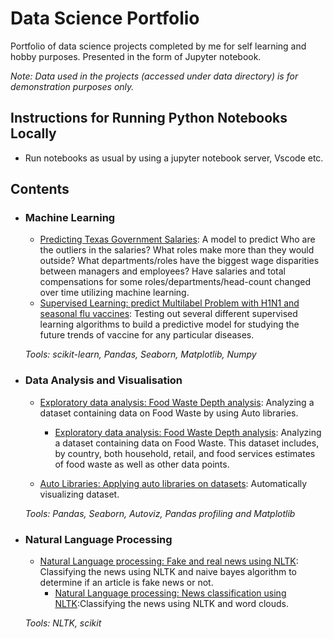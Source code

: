 # Data Science Portfolio
Portfolio of data science projects completed by me for self learning and hobby purposes. Presented in the form of Jupyter notebook.

_Note: Data used in the projects (accessed under data directory) is for demonstration purposes only._

## Instructions for Running Python Notebooks Locally
* Run notebooks as usual by using a jupyter notebook server, Vscode etc.

## Contents

- ### Machine Learning

	- [Predicting Texas Government Salaries](https://github.com/AbhiG-06/data-science-portfolio/blob/main/Texas-salaries-prediction-r2-0-93.ipynb): A model to predict Who are the outliers in the salaries? What roles make more than they would outside? What departments/roles have the biggest wage disparities between managers and employees? Have salaries and total compensations for some roles/departments/head-count changed over time utilizing machine learning.
	- [Supervised Learning: predict Multilabel Problem with H1N1 and seasonal flu vaccines](https://github.com/AbhiG-06/data-science-portfolio/blob/main/multi-label-vaccine-prediction.ipynb): Testing out several different supervised learning algorithms to build a predictive model for studying the future trends of vaccine for any particular diseases.

   _Tools: scikit-learn, Pandas, Seaborn, Matplotlib, Numpy_
  
- ### Data Analysis and Visualisation
 
	- [Exploratory data analysis: Food Waste Depth analysis](https://github.com/AbhiG-06/data-science-portfolio/blob/main/auto-eda-food-waste-data.ipynb): Analyzing a dataset containing data on Food Waste by using Auto libraries.
   
        - [Exploratory data analysis: Food Waste Depth analysis](https://github.com/AbhiG-06/data-science-portfolio/blob/main/food-waste-depth-analysis.ipynb): Analyzing a dataset containing data on Food Waste. This dataset includes, by country, both household, retail, and food services estimates of food waste as well as other data points.
          
	- [Auto Libraries: Applying auto libraries on datasets](https://github.com/AbhiG-06/data-science-portfolio/blob/main/auto-eda-using-pandas-profiling-sweetviz-autoviz.ipynb): Automatically visualizing dataset.

  _Tools: Pandas, Seaborn, Autoviz, Pandas profiling and Matplotlib_ 
  
- ### Natural Language Processing

	- [Natural Language processing: Fake and real news using NLTK](https://github.com/AbhiG-06/data-science-portfolio/blob/main/fake-real-news-prediction.ipynb):  Classifying the news using NLTK and naive bayes algorithm to determine if an article is fake news or not.
        - [Natural Language processing: News classification using NLTK](https://github.com/AbhiG-06/data-science-portfolio/blob/main/news-classification-2023%20.ipynb):Classifying the news using NLTK and word clouds.

	_Tools: NLTK, scikit_ 
